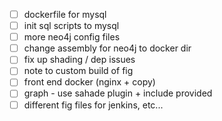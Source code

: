 - [ ] dockerfile for mysql
- [ ] init sql scripts to mysql
- [ ] more neo4j config files
- [ ] change assembly for neo4j to docker dir
- [ ] fix up shading / dep issues 
- [ ] note to custom build of fig
- [ ] front end docker (nginx + copy)
- [ ] graph - use sahade plugin + include provided
- [ ] different fig files for jenkins, etc...
